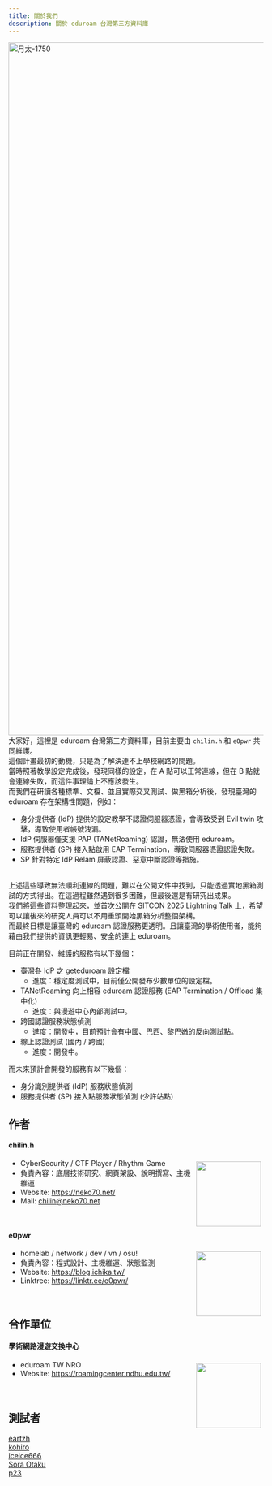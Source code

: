 ```yaml
---
title: 關於我們
description: 關於 eduroam 台灣第三方資料庫
---
```

<a data-flickr-embed="true" href="https://www.flickr.com/photos/sitcon/54480177114/in/album-72177720325586725/" title="月太-1750"><img src="https://live.staticflickr.com/65535/54480177114_4fc4619beb_k.jpg" width="2048" height="1365" alt="月太-1750"/></a><script async src="//embedr.flickr.com/assets/client-code.js" charset="utf-8"></script><br>
大家好，這裡是 eduroam 台灣第三方資料庫，目前主要由 `chilin.h` 和 `e0pwr` 共同維護。<br>
這個計畫最初的動機，只是為了解決連不上學校網路的問題。<br>
當時照著教學設定完成後，發現同樣的設定，在 A 點可以正常連線，但在 B 點就會連線失敗，而這件事理論上不應該發生。<br>
而我們在研讀各種標準、文檔、並且實際交叉測試、做黑箱分析後，發現臺灣的 eduroam 存在架構性問題，例如：<br>
- 身分提供者 (IdP) 提供的設定教學不認證伺服器憑證，會導致受到 Evil twin 攻擊，導致使用者帳號洩漏。
- IdP 伺服器僅支援 PAP (TANetRoaming) 認證，無法使用 eduroam。
- 服務提供者 (SP) 接入點啟用 EAP Termination，導致伺服器憑證認證失敗。
- SP 針對特定 IdP Relam 屏蔽認證、惡意中斷認證等措施。
<br>
上述這些導致無法順利連線的問題，難以在公開文件中找到，只能透過實地黑箱測試的方式得出。在這過程雖然遇到很多困難，但最後還是有研究出成果。<br>
我們將這些資料整理起來，並首次公開在 SITCON 2025 Lightning Talk 上，希望可以讓後來的研究人員可以不用重頭開始黑箱分析整個架構。<br>
而最終目標是讓臺灣的 eduroam 認證服務更透明。且讓臺灣的學術使用者，能夠藉由我們提供的資訊更輕易、安全的連上 eduroam。<br>

目前正在開發、維護的服務有以下幾個：<br>
- 臺灣各 IdP 之 geteduroam 設定檔
    - 進度：穩定度測試中，目前僅公開發布少數單位的設定檔。
- TANetRoaming 向上相容 eduroam 認證服務 (EAP Termination / Offload 集中化)
    - 進度：與漫遊中心內部測試中。
- 跨國認證服務狀態偵測
    - 進度：開發中，目前預計會有中國、巴西、黎巴嫩的反向測試點。
- 線上認證測試 (國內 / 跨國)
    - 進度：開發中。

而未來預計會開發的服務有以下幾個：<br>
- 身分識別提供者 (IdP) 服務狀態偵測
- 服務提供者 (SP) 接入點服務狀態偵測 (少許站點)

## 作者
#### chilin.h
<img src="https://avatars.githubusercontent.com/u/107759974" style="float:right; margin: 5px;" width=128 />

- CyberSecurity / CTF Player / Rhythm Game
- 負責內容：底層技術研究、網頁架設、說明撰寫、主機維運
- Website: https://neko70.net/
- Mail: chilin@neko70.net
<br>

#### e0pwr
<img src="https://avatars.githubusercontent.com/u/53612151" style="float:right; margin: 5px;" width=128 />

- homelab / network / dev / vn / osu!
- 負責內容：程式設計、主機維運、狀態監測
- Website: https://blog.ichika.tw/
- Linktree: https://linktr.ee/e0pwr/
<br>

## 合作單位
#### 學術網路漫遊交換中心
<img src="https://roamingcenter.ndhu.edu.tw/themes/TANetRoaming_logo.png" style="float:right; margin: 5px;" width=128 />

- eduroam TW NRO
- Website: https://roamingcenter.ndhu.edu.tw/
<br><br><br>

## 測試者
[eartzh](https://github.com/eartzh)<br>
[kohiro](https://www.facebook.com/profile.php?id=61558253318353)<br>
[iceice666](https://github.com/iceice666)<br>
[Sora Otaku](https://soradayo.net/)<br>
[p23](https://p23.tw/)